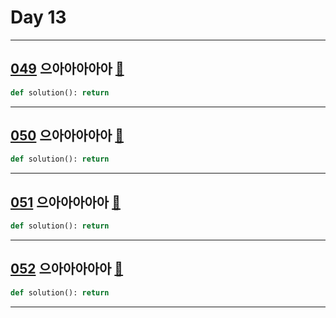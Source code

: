 # Day 13

---

## [049] 으아아아아아 [🔎][049]

>

```python
def solution(): return
```

---

## [050] 으아아아아아 [🔎][050]

>

```python
def solution(): return
```

---

## [051] 으아아아아아 [🔎][051]

>

```python
def solution(): return
```

---

## [052] 으아아아아아 [🔎][052]

>

```python
def solution(): return
```

---

[049]: https://school.programmers.co.kr/learn/courses/30/lessons/120850
[050]: https://school.programmers.co.kr/learn/courses/30/lessons/120851
[051]: https://school.programmers.co.kr/learn/courses/30/lessons/120852
[052]: https://school.programmers.co.kr/learn/courses/30/lessons/120853
